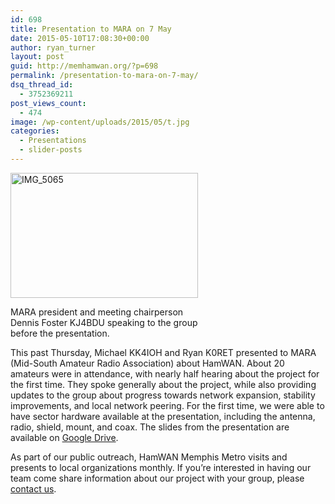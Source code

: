 ```yaml
---
id: 698
title: Presentation to MARA on 7 May
date: 2015-05-10T17:08:30+00:00
author: ryan_turner
layout: post
guid: http://memhamwan.org/?p=698
permalink: /presentation-to-mara-on-7-may/
dsq_thread_id:
  - 3752369211
post_views_count:
  - 474
image: /wp-content/uploads/2015/05/t.jpg
categories:
  - Presentations
  - slider-posts
---
```

<div id="attachment_699" style="width: 310px" class="wp-caption alignleft">
  <a href="http://memhamwan.org/wp-content/uploads/2015/05/IMG_5065.jpg"><img class="wp-image-699 size-medium" src="http://memhamwan.org/wp-content/uploads/2015/05/IMG_5065-300x200.jpg" alt="IMG_5065" width="300" height="200" srcset="http://memhamwan.org/wp-content/uploads/2015/05/IMG_5065-300x200.jpg 300w, http://memhamwan.org/wp-content/uploads/2015/05/IMG_5065-1024x683.jpg 1024w" sizes="(max-width: 300px) 100vw, 300px" /></a>
  
  <p class="wp-caption-text">
    MARA president and meeting chairperson Dennis Foster KJ4BDU speaking to the group before the presentation.
  </p>
</div>

This past Thursday, Michael KK4IOH and Ryan K0RET presented to MARA (Mid-South Amateur Radio Association) about HamWAN. About 20 amateurs were in attendance, with nearly half hearing about the project for the first time. They spoke generally about the project, while also providing updates to the group about progress towards network expansion, stability improvements, and local network peering. For the first time, we were able to have sector hardware available at the presentation, including the antenna, radio, shield, mount, and coax. The slides from the presentation are available on [Google Drive](https://docs.google.com/presentation/d/1SmuV1t7MH9SuJGTu4L4DKHv8BG21z6iUWJKXytvPUk0/edit?usp=sharing).

As part of our public outreach, HamWAN Memphis Metro visits and presents to local organizations monthly. If you&#8217;re interested in having our team come share information about our project with your group, please [contact us](http://memhamwan.org/contact/).